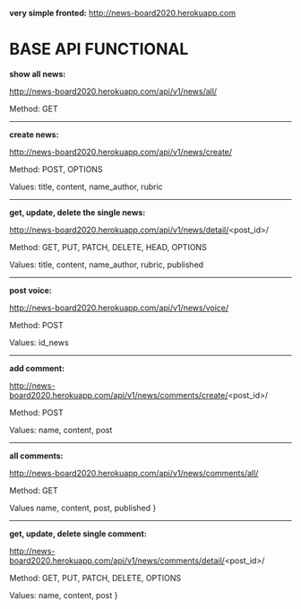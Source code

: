 **very simple fronted:**  http://news-board2020.herokuapp.com


# BASE API FUNCTIONAL



**show all news:** 

http://news-board2020.herokuapp.com/api/v1/news/all/

Method: GET

-------------

**create news:**
 
 http://news-board2020.herokuapp.com/api/v1/news/create/


Method: POST, OPTIONS

Values: title, content, name_author, rubric


-------------

**get, update, delete the single news:** 

http://news-board2020.herokuapp.com/api/v1/news/detail/<post_id>/

Method: GET, PUT, PATCH, DELETE, HEAD, OPTIONS

Values: title, content, name_author, rubric, published

-------------

**post voice:** 

http://news-board2020.herokuapp.com/api/v1/news/voice/

Method: POST

Values: id_news

-------------

**add comment:** 

http://news-board2020.herokuapp.com/api/v1/news/comments/create/<post_id>/

Method: POST

Values: name, content, post

-------------

**all comments:** 

http://news-board2020.herokuapp.com/api/v1/news/comments/all/

Method: GET

Values name, content, post, published
}

-------------

**get, update, delete single comment:** 

http://news-board2020.herokuapp.com/api/v1/news/comments/detail/<post_id>/

Method: GET, PUT, PATCH, DELETE, OPTIONS

Values: name, content, post
}

